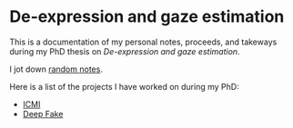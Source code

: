 # De-expression and gaze estimation

This is a documentation of my personal notes, proceeds, and takeways during my
PhD thesis on *De-expression and gaze estimation*.

I jot down [random notes](./notes/RANDOM.md).

Here is a list of the projects I have worked on during my PhD:

* [ICMI](./icmi/README.md)
* [Deep Fake](./deep_fake/README.md)